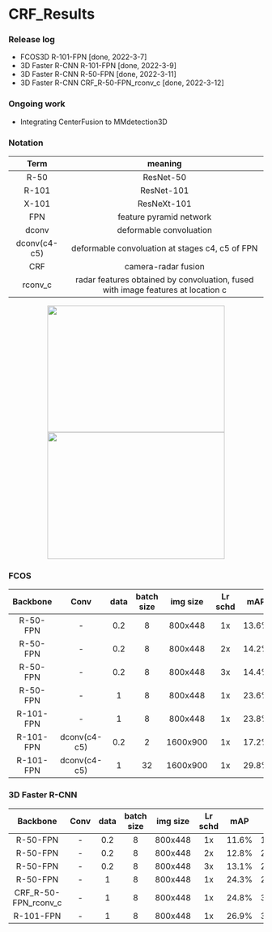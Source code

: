 # CRF_Results

### Release log
- FCOS3D R-101-FPN [done, 2022-3-7]
- 3D Faster R-CNN R-101-FPN	[done, 2022-3-9]
- 3D Faster R-CNN R-50-FPN 	[done, 2022-3-11]
- 3D Faster R-CNN CRF_R-50-FPN_rconv_c	[done, 2022-3-12]


### Ongoing work
- Integrating CenterFusion to MMdetection3D

### Notation

|    Term     | meaning  |
| :-----------------: | :-----:|
|R-50  | ResNet-50 |
|R-101  | ResNet-101 |
|X-101  | ResNeXt-101 |
|FPN | feature pyramid network |
|dconv |deformable convoluation |
|dconv(c4-c5) |deformable convoluation at stages c4, c5 of FPN|
|CRF | camera-radar fusion|
|rconv_c|radar features obtained by convoluation, fused with image features at location c |


<p align="center">
  <img src="car2.png" width="350" height="250">
<img src="car4.png" width="350" height="250">
</p>


### FCOS


|    Backbone     | Conv |  data   | batch size | img size | Lr schd |  mAP | NDS | note|
| :------------: | :------------:| :---: | :---: | :-----: | :------: | :----: | :----: | :----------: | 
|    R-50-FPN     | -           | 0.2     |   8     | 800x448  | 1x    |      13.6% |	21.4% |  |
|    R-50-FPN     | -           | 0.2     |   8     | 800x448  | 2x    |     14.2%	| 24.3%	 |  |
|    R-50-FPN     | -           | 0.2     |   8     | 800x448  | 3x    |     14.4%	| 25.0% ||
|    R-50-FPN     | -           | 1       |   8     | 800x448  | 1x    |      23.6%	| 32.3% ||
| R-101-FPN	      |-	          |1	      |8	|800x448	|1x|	23.8%	|33.3%||
| R-101-FPN	      | dconv(c4-c5)| 	0.2	| 2	| 1600x900	| 1x	| 17.2%	| 27.0%| |
| R-101-FPN	      | dconv(c4-c5)| 1	| 32	| 1600x900| 1x	| 29.8%| 	37.7%| released weights|



### 3D Faster R-CNN

|    Backbone     | Conv |  data   | batch size | img size | Lr schd |  mAP | NDS | note|
| :------------: | :------------:| :---: | :---: | :-----: | :------: | :----: | :----: | :----------: | 
|    R-50-FPN     | -           | 0.2     |   8     | 800x448  | 1x    |      11.6%	|19.8%|  |
|    R-50-FPN     | -           | 0.2     |   8     | 800x448  | 2x    |     12.8%	|20.6%	 |  |
|    R-50-FPN     | -           | 0.2     |   8     | 800x448  | 3x    |    13.1%	|21.0% ||
|    R-50-FPN     | -           | 1       |   8     | 800x448  | 1x    |     24.3%	|29.8%||
|CRF_R-50-FPN_rconv_c	|-	|1	|8	|800x448|	1x	|24.8%|	30.8%||
| R-101-FPN	      | -	          | 1	      |   8	    | 800x448	 |  1x  |	26.9%	|32.1%||


